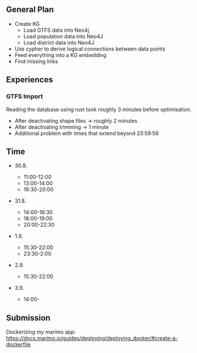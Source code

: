 ## General Plan

- Create KG
  - Load GTFS data into Neo4j
  - Load population data into Neo4J
  - Load district data into Neo4J
- Use cypher to derive logical connections between data points
- Feed everything into a KG embedding
- Find missing links

## Experiences

### GTFS Import

Reading the database using rust took roughly 3 minutes before optimisation.
- After deactivating shape files → roughly 2 minutes
- After deactivating trimming → 1 minute
- Additional problem with times that extend beyond 23:59:59

## Time

- 30.8.
  + 11:00-12:00
  + 13:00-14:00
  + 16:30-20:00

- 31.8.
  + 14:00-16:30
  + 18:00-19:00
  + 20:00-22:30

- 1.9.
  + 15:30-22:00
  + 23:30-2:00

- 2.9.
  + 15:30-22:00

- 3.9.
  - 14:00-


## Submission

Dockerizing my marimo app:  
https://docs.marimo.io/guides/deploying/deploying_docker/#create-a-dockerfile